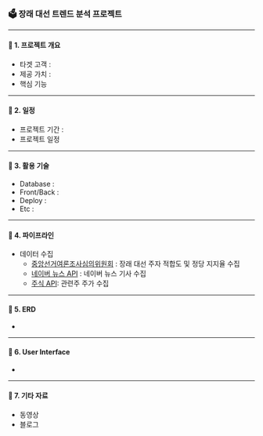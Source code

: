 ### 🗳️ 장래 대선 트렌드 분석 프로젝트
---
#### 📌 1. 프로젝트 개요
- 타겟 고객 :
- 제공 가치 :
- 핵심 기능
---
#### 📌 2. 일정
- 프로젝트 기간 :
- 프로젝트 일정
---
#### 📌 3. 활용 기술
- Database :
- Front/Back :
- Deploy :
- Etc :
---
#### 📌 4. 파이프라인
- 데이터 수집
  - [중앙선거여론조사심의위원회](https://nesdc.go.kr/portal/main.do) : 장래 대선 주자 적합도 및 정당 지지율 수집
  - [네이버 뉴스 API]() : 네이버 뉴스 기사 수집
  - [주식 API](): 관련주 주가 수집
---
#### 📌 5. ERD
- 
---
#### 📌 6. User Interface
- 
---
#### 📌 7. 기타 자료
- 동영상
- 블로그 
